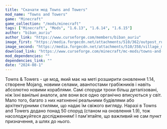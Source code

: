 ```yaml
---
title: "Скачати мод Towns and Towers"
mod_name: "Towns and Towers"
game: "Minecraft"
game_collection: "/mods/minecraft"
tags: ["Minecraft", "Mods", "1.6.13", "1.6.14", "1.6.15"]
author: "biban_auriu"
author_link: "https://www.curseforge.com/members/biban_auriu"
image_first: "https://media.forgecdn.net/attachments/510/362/outpost_rustic_1.png"
image_second: "https://media.forgecdn.net/attachments/510/358/village_med_1.png"
download_link: "https://www.curseforge.com/minecraft/mc-mods/towns-and-towers/files/all?page=1&amp;pageSize=20"
mod_dependencies: ""
dependencies_link: ""
date: "2024-08-1"
---
```


Towns &amp; Towers - це мод, який має на меті розширити оновлення 1.14, створене Mojang, новими селами, аванпостами грабіжників і навіть абсолютно новими кораблями. Самі споруди трохи більш деталізовані, ніж їхні ванільні аналоги, але вони все одно органічно вписуються у світ. Мало того, багато з них натхненні реальними будівлями або архітектурними стилями, що надає їм свіжого вигляду. Наразі в Towns and Towers додано понад 50 споруд (станом на оновлення 1.9), тож насолоджуйтеся дослідженням! І пам'ятайте, що важливий не сам пункт призначення, а шлях до нього.
